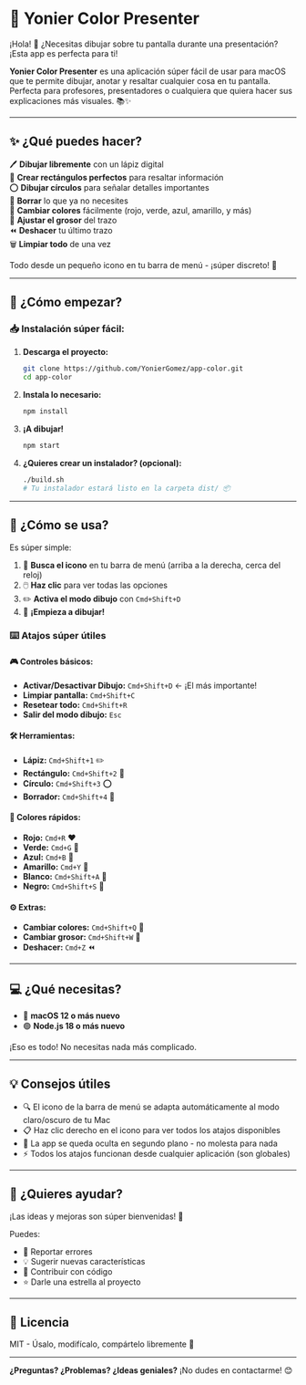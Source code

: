 # 🎨 Yonier Color Presenter

¡Hola! 👋 ¿Necesitas dibujar sobre tu pantalla durante una presentación? ¡Esta app es perfecta para ti! 

**Yonier Color Presenter** es una aplicación súper fácil de usar para macOS que te permite dibujar, anotar y resaltar cualquier cosa en tu pantalla. Perfecta para profesores, presentadores o cualquiera que quiera hacer sus explicaciones más visuales. 📚✨

---

## ✨ ¿Qué puedes hacer?

🖊️ **Dibujar libremente** con un lápiz digital  
📐 **Crear rectángulos perfectos** para resaltar información  
⭕ **Dibujar círculos** para señalar detalles importantes  
🧹 **Borrar** lo que ya no necesites  
🎨 **Cambiar colores** fácilmente (rojo, verde, azul, amarillo, y más)  
📏 **Ajustar el grosor** del trazo  
⏪ **Deshacer** tu último trazo  
🗑️ **Limpiar todo** de una vez  

Todo desde un pequeño icono en tu barra de menú - ¡súper discreto! 🤫

---

## 🚀 ¿Cómo empezar?

### 📥 Instalación súper fácil:

1. **Descarga el proyecto:**
   ```bash
   git clone https://github.com/YonierGomez/app-color.git
   cd app-color
   ```

2. **Instala lo necesario:**
   ```bash
   npm install
   ```

3. **¡A dibujar!**
   ```bash
   npm start
   ```

4. **¿Quieres crear un instalador? (opcional):**
   ```bash
   ./build.sh
   # Tu instalador estará listo en la carpeta dist/ 📦
   ```

---

## 🎯 ¿Cómo se usa?

Es súper simple:

1. 👀 **Busca el icono** en tu barra de menú (arriba a la derecha, cerca del reloj)
2. 🖱️ **Haz clic** para ver todas las opciones
3. ✏️ **Activa el modo dibujo** con `Cmd+Shift+D`
4. 🎨 **¡Empieza a dibujar!**

### ⌨️ Atajos súper útiles

#### 🎮 Controles básicos:
- **Activar/Desactivar Dibujo:** `Cmd+Shift+D` ← ¡El más importante!
- **Limpiar pantalla:** `Cmd+Shift+C` 
- **Resetear todo:** `Cmd+Shift+R`
- **Salir del modo dibujo:** `Esc` 

#### 🛠️ Herramientas:
- **Lápiz:** `Cmd+Shift+1` ✏️
- **Rectángulo:** `Cmd+Shift+2` 📐
- **Círculo:** `Cmd+Shift+3` ⭕
- **Borrador:** `Cmd+Shift+4` 🧹

#### 🎨 Colores rápidos:
- **Rojo:** `Cmd+R` ❤️
- **Verde:** `Cmd+G` 💚
- **Azul:** `Cmd+B` 💙
- **Amarillo:** `Cmd+Y` 💛
- **Blanco:** `Cmd+Shift+A` 🤍
- **Negro:** `Cmd+Shift+S` 🖤

#### ⚙️ Extras:
- **Cambiar colores:** `Cmd+Shift+Q` 🌈
- **Cambiar grosor:** `Cmd+Shift+W` 📏
- **Deshacer:** `Cmd+Z` ⏪

---

## 💻 ¿Qué necesitas?

- 🍎 **macOS 12 o más nuevo**
- 🟢 **Node.js 18 o más nuevo**

¡Eso es todo! No necesitas nada más complicado.

---

## 💡 Consejos útiles

- 🔍 El icono de la barra de menú se adapta automáticamente al modo claro/oscuro de tu Mac
- 📋 Haz clic derecho en el icono para ver todos los atajos disponibles
- 🎯 La app se queda oculta en segundo plano - no molesta para nada
- ⚡ Todos los atajos funcionan desde cualquier aplicación (son globales)

---

## 🤝 ¿Quieres ayudar?

¡Las ideas y mejoras son súper bienvenidas! 💝

Puedes:
- 🐛 Reportar errores
- 💡 Sugerir nuevas características  
- 🔧 Contribuir con código
- ⭐ Darle una estrella al proyecto

---

## 📄 Licencia

MIT - Úsalo, modifícalo, compártelo libremente 🎉

---

**¿Preguntas? ¿Problemas? ¿Ideas geniales?** 
¡No dudes en contactarme! 😊
